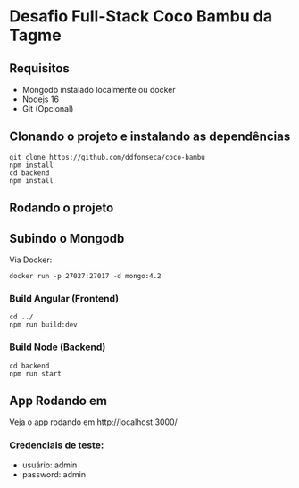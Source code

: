 # Desafio Full-Stack Coco Bambu da Tagme

## Requisitos

-   Mongodb instalado localmente ou docker
-   Nodejs 16
-   Git (Opcional)

## Clonando o projeto e instalando as dependências

```
git clone https://github.com/ddfonseca/coco-bambu
npm install
cd backend
npm install
```

## Rodando o projeto

## Subindo o Mongodb

Via Docker:

```
docker run -p 27027:27017 -d mongo:4.2
```

### Build Angular (Frontend)

```
cd ../
npm run build:dev
```

### Build Node (Backend)

```
cd backend
npm run start
```

## App Rodando em

Veja o app rodando em http://localhost:3000/

### Credenciais de teste:

-   usuário: admin
-   password: admin
